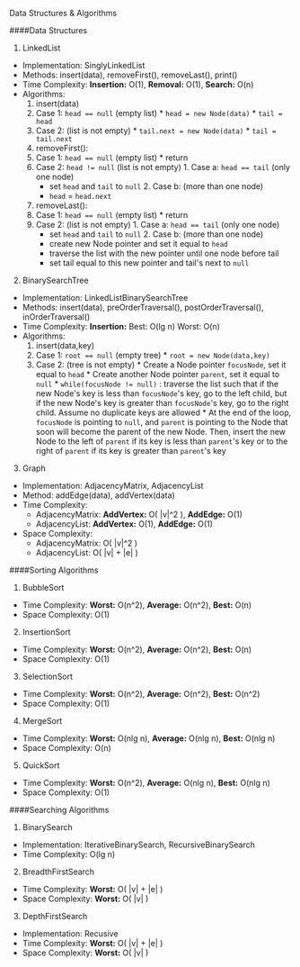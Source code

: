 Data Structures & Algorithms

####Data Structures

1. LinkedList
  * Implementation: SinglyLinkedList
  * Methods: insert(data), removeFirst(), removeLast(), print()
  * Time Complexity: **Insertion:** O(1), **Removal:** O(1), **Search:** O(n)
  * Algorithms:
    1. insert(data)
      1. Case 1: `head == null` (empty list)
        * `head = new Node(data)`
        * `tail = head`
      2. Case 2: (list is not empty)
        * `tail.next = new Node(data)`
        * `tail = tail.next`
    2. removeFirst(): 
      1. Case 1: `head == null` (empty list)
        * return
      2. Case 2: `head != null` (list is not empty)
        1. Case a: `head == tail` (only one node)
          * set `head` and `tail` to `null`
        2. Case b: (more than one node)
          * `head` = `head.next`
    3. removeLast():
      1. Case 1: `head == null` (empty list)
        * return
      2. Case 2: (list is not empty)
        1. Case a: `head == tail` (only one node)
          * set `head` and `tail` to `null` 
        2. Case b: (more than one node)
          * create new Node pointer and set it equal to `head`
          * traverse the list with the new pointer until one node before tail
          * set tail equal to this new pointer and tail's next to `null`

2. BinarySearchTree
  * Implementation: LinkedListBinarySearchTree
  * Methods: insert(data), preOrderTraversal(), postOrderTraversal(), inOrderTraversal()
  * Time Complexity: **Insertion:** Best: O(lg n) Worst: O(n)
  * Algorithms:
    1. insert(data,key)
      1. Case 1: `root == null` (empty tree)
        * `root = new Node(data,key)`
      2. Case 2: (tree is not empty)
        * Create a Node pointer `focusNode`, set it equal to `head`
        * Create another Node pointer `parent`, set it equal to `null`
        * `while(focusNode != null)` : traverse the list such that if the new Node's key is less than `focusNode`'s key, go to the left child, but if the new Node's key is greater than `focusNode`'s key, go to the right child. Assume no duplicate keys are allowed
        * At the end of the loop, `focusNode` is pointing to `null`, and `parent` is pointing to the Node that soon will become the parent of the new Node. Then, insert the new Node to the left of `parent` if its key is less than `parent`'s key or to the right of `parent` if its key is greater than `parent`'s key

3. Graph
  * Implementation: AdjacencyMatrix, AdjacencyList
  * Method: addEdge(data), addVertex(data)
  * Time Complexity: 
    -  AdjacencyMatrix: **AddVertex:** O( |v|^2 ), **AddEdge:** O(1)
    -  AdjacencyList: **AddVertex:** O(1), **AddEdge:** O(1)
  * Space Complexity: 
    -  AdjacencyMatrix: O( |v|^2 )
    -  AdjacencyList: O( |v| + |e| )

####Sorting Algorithms

1. BubbleSort
  * Time Complexity: 
    **Worst:** O(n^2), **Average:** O(n^2), **Best:** O(n)
  * Space Complexity: O(1)
2. InsertionSort
  * Time Complexity:
    **Worst:** O(n^2), **Average:** O(n^2), **Best:** O(n)
  * Space Complexity: O(1)
3. SelectionSort
  * Time Complexity:
    **Worst:** O(n^2), **Average:** O(n^2), **Best:** O(n^2)
  * Space Complexity: O(1)
4. MergeSort
  * Time Complexity: **Worst:** O(nlg n), **Average:** O(nlg n), **Best:** O(nlg n)
  * Space Complexity: O(n)
5. QuickSort
  * Time Complexity: **Worst:** O(n^2), **Average:** O(nlg n), **Best:** O(nlg n)
  * Space Complexity: O(1)


####Searching Algorithms

1. BinarySearch
  * Implementation: IterativeBinarySearch, RecursiveBinarySearch
  * Time Complexity: O(lg n)
2. BreadthFirstSearch
  * Time Complexity: **Worst:** O( |v| + |e| )
  * Space Complexity: **Worst:** O( |v| )
3. DepthFirstSearch
  * Implementation: Recusive
  * Time Complexity: **Worst:** O( |v| + |e| )
  * Space Complexity: **Worst:** O( |v| )

